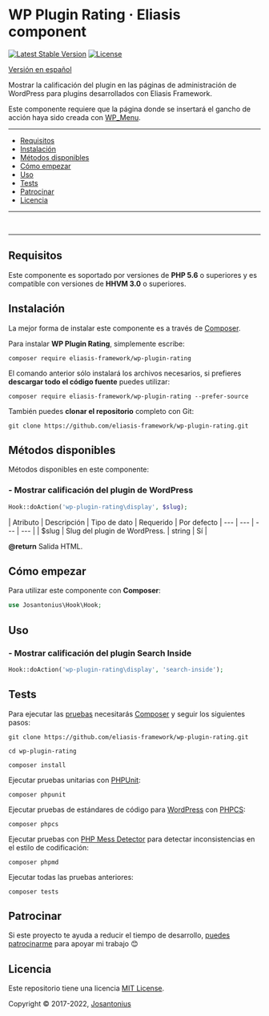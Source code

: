 # WP Plugin Rating · Eliasis component

[![Latest Stable Version](https://poser.pugx.org/eliasis-framework/wp-plugin-rating/v/stable)](https://packagist.org/packages/eliasis-framework/wp-plugin-rating)
[![License](https://poser.pugx.org/eliasis-framework/wp-plugin-rating/license)](LICENSE)

[Versión en español](README-ES.md)

Mostrar la calificación del plugin en las páginas de administración de WordPress para plugins desarrollados con Eliasis Framework.

Este componente requiere que la página donde se insertará el gancho de acción haya sido creada con [WP_Menu](https://github.com/Josantonius/WP_Menu).

---

- [Requisitos](#requisitos)
- [Instalación](#instalación)
- [Métodos disponibles](#métodos-disponibles)
- [Cómo empezar](#cómo-empezar)
- [Uso](#uso)
- [Tests](#tests)
- [Patrocinar](#patrocinar)
- [Licencia](#licencia)

---

<p align="center">
    <img src="resources/screenshot-1.png" alt="">
    <img src="resources/screenshot-2.png" alt="">
</p>

---

## Requisitos

Este componente es soportado por versiones de **PHP 5.6** o superiores y es compatible con versiones de **HHVM 3.0** o superiores.

## Instalación

La mejor forma de instalar este componente es a través de [Composer](http://getcomposer.org/download/).

Para instalar **WP Plugin Rating**, simplemente escribe:

    composer require eliasis-framework/wp-plugin-rating

El comando anterior sólo instalará los archivos necesarios, si prefieres **descargar todo el código fuente** puedes utilizar:

    composer require eliasis-framework/wp-plugin-rating --prefer-source

También puedes **clonar el repositorio** completo con Git:

    git clone https://github.com/eliasis-framework/wp-plugin-rating.git

## Métodos disponibles

Métodos disponibles en este componente:

### - Mostrar calificación del plugin de WordPress

```php
Hook::doAction('wp-plugin-rating\display', $slug);
```

| Atributo | Descripción | Tipo de dato | Requerido | Por defecto
| --- | --- | --- | --- |
| $slug | Slug del plugin de WordPress. | string | Sí |

**@return** Salida HTML.

## Cómo empezar

Para utilizar este componente con **Composer**:

```php
use Josantonius\Hook\Hook;
```

## Uso

### - Mostrar calificación del plugin Search Inside

```php
Hook::doAction('wp-plugin-rating\display', 'search-inside');
```

## Tests

Para ejecutar las [pruebas](tests) necesitarás [Composer](http://getcomposer.org/download/) y seguir los siguientes pasos:

    git clone https://github.com/eliasis-framework/wp-plugin-rating.git
    
    cd wp-plugin-rating

    composer install

Ejecutar pruebas unitarias con [PHPUnit](https://phpunit.de/):

    composer phpunit

Ejecutar pruebas de estándares de código para [WordPress](https://github.com/WordPress-Coding-Standards/WordPress-Coding-Standards/) con [PHPCS](https://github.com/squizlabs/PHP_CodeSniffer):

    composer phpcs

Ejecutar pruebas con [PHP Mess Detector](https://phpmd.org/) para detectar inconsistencias en el estilo de codificación:

    composer phpmd

Ejecutar todas las pruebas anteriores:

    composer tests

## Patrocinar

Si este proyecto te ayuda a reducir el tiempo de desarrollo,
[puedes patrocinarme](https://github.com/josantonius/lang/es-ES/README.md#patrocinar)
para apoyar mi trabajo :blush:

## Licencia

Este repositorio tiene una licencia [MIT License](LICENSE).

Copyright © 2017-2022, [Josantonius](https://github.com/josantonius/lang/es-ES/README.md#contacto)
